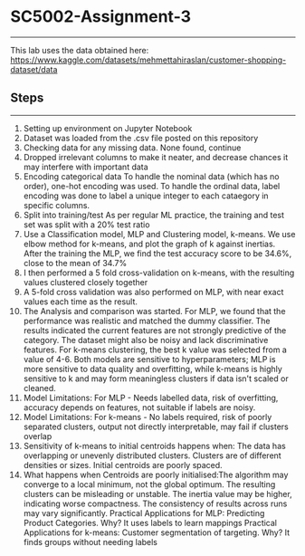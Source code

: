 # SC5002-Assignment-3
---
This lab uses the data obtained here: https://www.kaggle.com/datasets/mehmettahiraslan/customer-shopping-dataset/data
## Steps
---
1. Setting up environment on Jupyter Notebook
2. Dataset was loaded from the .csv file posted on this repository
3. Checking data for any missing data. None found, continue
4. Dropped irrelevant columns to make it neater, and decrease chances it may interfere with important data
5. Encoding categorical data To handle the nominal data (which has no order), one-hot encoding was used. To handle the ordinal data, label encoding was done to label a unique integer to each cataegory in specific columns.
6. Split into training/test As per regular ML practice, the training and test set was split with a 20% test ratio
7. Use a Classification model, MLP and Clustering model, k-means. We use elbow method for k-means, and plot the graph of k against inertias. After the training the MLP, we find the test accuracy score to be 34.6%, close to the mean of 34.7%
8. I then performed a 5 fold cross-validation on k-means, with the resulting values clustered closely together
9. A 5-fold cross validation was also performed on MLP, with near exact values each time as the result.
10. The Analysis and comparison was started. For MLP, we found that the performance was realistic and matched the dummy classifier. The results indicated the current features are not strongly predictive of the category. The dataset might also be noisy and lack discriminative features. For k-means clustering, the best k value was selected from a value of 4-6. Both models are sensitive to hyperparameters; MLP is more sensitive to data quality and overfitting, while k-means is highly sensitive to k and may form meaningless clusters if data isn't scaled or cleaned.
11. Model Limitations: For MLP - Needs labelled data, risk of overfitting, accuracy depends on features, not suitable if labels are noisy.
12. Model Limitations: For k-means - No labels required, risk of poorly separated clusters, output not directly interpretable, may fail if clusters overlap
13. Sensitivity of k-means to initial centroids happens when: The data has overlapping or unevenly distributed clusters. Clusters are of different densities or sizes. Initial centroids are poorly spaced.
14. What happens when Centroids are poorly initialised:The algorithm may converge to a local minimum, not the global optimum. The resulting clusters can be misleading or unstable. The inertia value may be higher, indicating worse compactness. The consistency of results across runs may vary significantly.
Practical Applications for MLP: Predicting Product Categories. Why? It uses labels to learn mappings
Practical Applications for k-means: Customer segmentation of targeting. Why? It finds groups without needing labels
